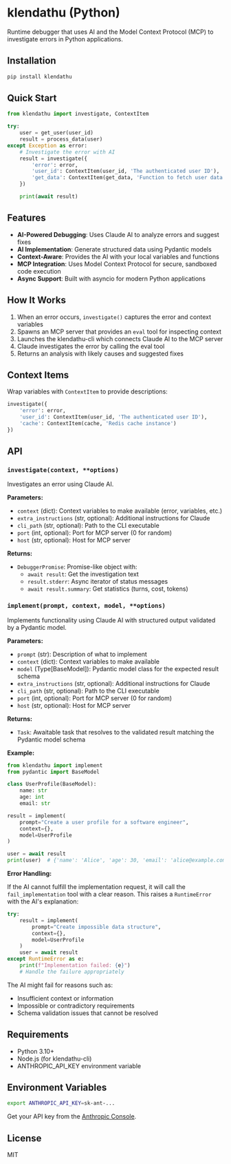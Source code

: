 # klendathu (Python)

Runtime debugger that uses AI and the Model Context Protocol (MCP) to investigate errors in Python applications.

## Installation

```bash
pip install klendathu
```

## Quick Start

```python
from klendathu import investigate, ContextItem

try:
    user = get_user(user_id)
    result = process_data(user)
except Exception as error:
    # Investigate the error with AI
    result = investigate({
        'error': error,
        'user_id': ContextItem(user_id, 'The authenticated user ID'),
        'get_data': ContextItem(get_data, 'Function to fetch user data')
    })

    print(await result)
```

## Features

- **AI-Powered Debugging**: Uses Claude AI to analyze errors and suggest fixes
- **AI Implementation**: Generate structured data using Pydantic models
- **Context-Aware**: Provides the AI with your local variables and functions
- **MCP Integration**: Uses Model Context Protocol for secure, sandboxed code execution
- **Async Support**: Built with asyncio for modern Python applications

## How It Works

1. When an error occurs, `investigate()` captures the error and context variables
2. Spawns an MCP server that provides an `eval` tool for inspecting context
3. Launches the klendathu-cli which connects Claude AI to the MCP server
4. Claude investigates the error by calling the eval tool
5. Returns an analysis with likely causes and suggested fixes

## Context Items

Wrap variables with `ContextItem` to provide descriptions:

```python
investigate({
    'error': error,
    'user_id': ContextItem(user_id, 'The authenticated user ID'),
    'cache': ContextItem(cache, 'Redis cache instance')
})
```

## API

### `investigate(context, **options)`

Investigates an error using Claude AI.

**Parameters:**
- `context` (dict): Context variables to make available (error, variables, etc.)
- `extra_instructions` (str, optional): Additional instructions for Claude
- `cli_path` (str, optional): Path to the CLI executable
- `port` (int, optional): Port for MCP server (0 for random)
- `host` (str, optional): Host for MCP server

**Returns:**
- `DebuggerPromise`: Promise-like object with:
  - `await result`: Get the investigation text
  - `result.stderr`: Async iterator of status messages
  - `await result.summary`: Get statistics (turns, cost, tokens)

### `implement(prompt, context, model, **options)`

Implements functionality using Claude AI with structured output validated by a Pydantic model.

**Parameters:**
- `prompt` (str): Description of what to implement
- `context` (dict): Context variables to make available
- `model` (Type[BaseModel]): Pydantic model class for the expected result schema
- `extra_instructions` (str, optional): Additional instructions for Claude
- `cli_path` (str, optional): Path to the CLI executable
- `port` (int, optional): Port for MCP server (0 for random)
- `host` (str, optional): Host for MCP server

**Returns:**
- `Task`: Awaitable task that resolves to the validated result matching the Pydantic model schema

**Example:**
```python
from klendathu import implement
from pydantic import BaseModel

class UserProfile(BaseModel):
    name: str
    age: int
    email: str

result = implement(
    prompt="Create a user profile for a software engineer",
    context={},
    model=UserProfile
)

user = await result
print(user)  # {'name': 'Alice', 'age': 30, 'email': 'alice@example.com'}
```

**Error Handling:**

If the AI cannot fulfill the implementation request, it will call the `fail_implementation` tool with a clear reason. This raises a `RuntimeError` with the AI's explanation:

```python
try:
    result = implement(
        prompt="Create impossible data structure",
        context={},
        model=UserProfile
    )
    user = await result
except RuntimeError as e:
    print(f"Implementation failed: {e}")
    # Handle the failure appropriately
```

The AI might fail for reasons such as:
- Insufficient context or information
- Impossible or contradictory requirements
- Schema validation issues that cannot be resolved

## Requirements

- Python 3.10+
- Node.js (for klendathu-cli)
- ANTHROPIC_API_KEY environment variable

## Environment Variables

```bash
export ANTHROPIC_API_KEY=sk-ant-...
```

Get your API key from the [Anthropic Console](https://console.anthropic.com/).

## License

MIT
